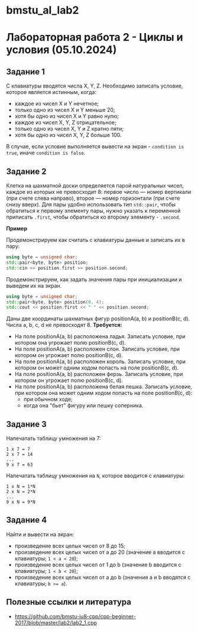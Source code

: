 # bmstu_al_lab2

# Лабораторная работа 2 - Циклы и условия (05.10.2024)

## Задание 1
С клавиатуры вводятся числа X, Y, Z. Необходимо записать условие, которое является истинным, когда:
* каждое из чисел X и Y нечетное;
* только одно из чисел X и Y меньше 20;
* хотя бы одно из чисел X и Y равно нулю;
* каждое из чисел X, Y, Z отрицательное;
* только одно из чисел X, Y и Z кратно пяти;
* хотя бы одно из чисел X, Y, Z больше 100.

В случае, если условие выполняется вывести на экран - `condition is true`, иначе `condition is false`.


## Задание 2
Клетка на шахматной доски определяется парой натуральных чисел, каждое из которых не превосходит 8: первое число — номер вертикали (при счете слева направо), второе — номер горизонтали (при счете снизу вверх).
Для пары удобно использовать тип `std::pair`, чтобы обратиться к первому элементу пары, нужно указать к переменной приписать `.first`, чтобы обратиться ко второму элементу - `.second`.

**Пример**

Продемонстрируем как считать с клавиатуры данные и записать их в пару:
```cpp
using byte = unsigned char;
std::pair<byte, byte> position;
std::cin >> position.first >> position.second;
```

Продемонстрируем, как задать значения пары при инициализации и выведем их на экран.
```cpp
using byte = unsigned char;
std::pair<byte, byte> position(0, 4);
std::cout << position.first << " " << position.second;
```

Даны две координаты шахматных фигур positionA(a, b) и positionB(c, d). Числа a, b, c, d не превосходят 8.
**Требуется:**
* На поле positionA(a, b) расположена ладья. Записать условие, при котором она угрожает полю positionB(c, d).
* На поле positionA(a, b) расположен слон. Записать условие, при котором он угрожает полю positionB(c, d).
* На поле positionA(a, b) расположен король. Записать условие, при котором он может одним ходом попасть на поле positionB(c, d).
* На поле positionA(a, b) расположен ферзь. Записать условие, при котором он угрожает полю positionB(c, d).
* На поле positionA(a, b) расположена белая пешка. Записать условие, при котором она может одним ходом попасть на поле positionB(c, d):
  * при обычном ходе;
  * когда она "бьет" фигуру или пешку соперника.


## Задание 3
Напечатать таблицу умножения на 7:
```
1 х 7 = 7
2 х 7 = 14
...
9 х 7 = 63
```

Напечатать таблицу умножения на `N`, которое вводится с клавиатуры:
```
1 х N = 1*N
2 х N = 2*N
...
9 х N = 9*N
```


## Задание 4
Найти и вывести на экран:
* произведение всех целых чисел от 8 до 15;
* произведение всех целых чисел от a до 20 (значение a вводится с клавиатуры; `1 < a < 20`);
* произведение всех целых чисел от 1 до b (значение b вводится с клавиатуры; `1 < b < 20`);
* произведение всех целых чисел от a до b (значения a и b вводятся с клавиатуры; `b >= a`).

## Полезные ссылки и литература
* https://github.com/bmstu-iu8-cpp/cpp-beginner-2017/blob/master/lab2/lab2_1.cpp
